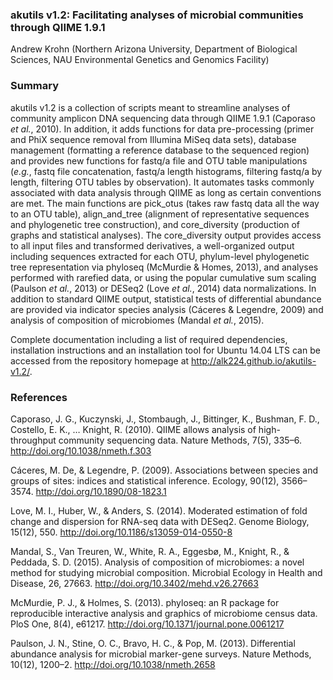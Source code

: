 ### akutils v1.2: Facilitating analyses of microbial communities through QIIME 1.9.1  

Andrew Krohn (Northern Arizona University, Department of Biological Sciences, NAU Environmental Genetics and Genomics Facility)

### Summary  
akutils v1.2 is a collection of scripts meant to streamline analyses of community amplicon DNA sequencing data through QIIME 1.9.1 (Caporaso *et al.*, 2010). In addition, it adds functions for data pre-processing (primer and PhiX sequence removal from Illumina MiSeq data sets), database management (formatting a reference database to the sequenced region) and provides new functions for fastq/a file and OTU table manipulations (*e.g.*, fastq file concatenation, fastq/a length histograms, filtering fastq/a by length, filtering OTU tables by observation). It automates tasks commonly associated with data analysis through QIIME as long as certain conventions are met. The main functions are pick_otus (takes raw fastq data all the way to an OTU table), align_and_tree (alignment of representative sequences and phylogenetic tree construction), and core_diversity (production of graphs and statistical analyses). The core_diversity output provides access to all input files and transformed derivatives, a well-organized output including sequences extracted for each OTU, phylum-level phylogenetic tree representation via phyloseq (McMurdie & Homes, 2013), and analyses performed with rarefied data, or using the popular cumulative sum scaling (Paulson *et al.*, 2013) or DESeq2 (Love *et al.*, 2014) data normalizations. In addition to standard QIIME output, statistical tests of differential abundance are provided via indicator species analysis (Cáceres & Legendre, 2009) and analysis of composition of microbiomes (Mandal *et al.*, 2015).  

Complete documentation including a list of required dependencies, installation instructions and an installation tool for Ubuntu 14.04 LTS can be accessed from the repository homepage at http://alk224.github.io/akutils-v1.2/.  

### References  

Caporaso, J. G., Kuczynski, J., Stombaugh, J., Bittinger, K., Bushman, F. D., Costello, E. K., … Knight, R. (2010). QIIME allows analysis of high-throughput community sequencing data. Nature Methods, 7(5), 335–6. http://doi.org/10.1038/nmeth.f.303  

Cáceres, M. De, & Legendre, P. (2009). Associations between species and groups of sites: indices and statistical inference. Ecology, 90(12), 3566–3574. http://doi.org/10.1890/08-1823.1  

Love, M. I., Huber, W., & Anders, S. (2014). Moderated estimation of fold change and dispersion for RNA-seq data with DESeq2. Genome Biology, 15(12), 550. http://doi.org/10.1186/s13059-014-0550-8  

Mandal, S., Van Treuren, W., White, R. A., Eggesbø, M., Knight, R., & Peddada, S. D. (2015). Analysis of composition of microbiomes: a novel method for studying microbial composition. Microbial Ecology in Health and Disease, 26, 27663. http://doi.org/10.3402/mehd.v26.27663  

McMurdie, P. J., & Holmes, S. (2013). phyloseq: an R package for reproducible interactive analysis and graphics of microbiome census data. PloS One, 8(4), e61217. http://doi.org/10.1371/journal.pone.0061217  

Paulson, J. N., Stine, O. C., Bravo, H. C., & Pop, M. (2013). Differential abundance analysis for microbial marker-gene surveys. Nature Methods, 10(12), 1200–2. http://doi.org/10.1038/nmeth.2658  





